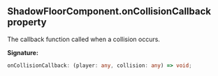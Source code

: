 
## ShadowFloorComponent.onCollisionCallback property

The callback function called when a collision occurs.

**Signature:**

```typescript
onCollisionCallback: (player: any, collision: any) => void;
```
